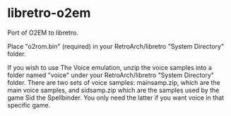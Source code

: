libretro-o2em
==================

Port of O2EM to libretro.

Place "o2rom.bin" (required) in your RetroArch/libretro "System Directory" folder.

If you wish to use The Voice emulation, unzip the voice samples into a folder named "voice" under your RetroArch/libretro "System Directory" folder. There are two sets of voice samples: mainsamp.zip, which are the main voice samples, and sidsamp.zip which are the samples used by the game Sid the Spellbinder. You only need the latter if you want voice in that specific game.
